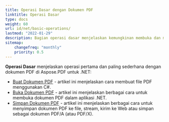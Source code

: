 ```yaml
---
title: Operasi Dasar dengan Dokumen PDF
linktitle: Operasi Dasar
type: docs
weight: 60
url: id/net/basic-operations/
lastmod: "2022-01-29"
description: Bagian operasi dasar menjelaskan kemungkinan membuka dan menyimpan dokumen PDF menggunakan Aspose.PDF untuk .NET.
sitemap:
    changefreq: "monthly"
    priority: 0.5
---
```


**Operasi Dasar** menjelaskan operasi pertama dan paling sederhana dengan dokumen PDF di Aspose.PDF untuk .NET:

- [Buat Dokumen PDF](/pdf/net/create-document/) - artikel ini menjelaskan cara membuat file PDF menggunakan C#.
- [Buka Dokumen PDF](/pdf/net/open-pdf-document/) - artikel ini menjelaskan berbagai cara untuk membuka dokumen PDF dalam aplikasi .NET.
- [Simpan Dokumen PDF](/pdf/net/save-pdf-document/) - artikel ini menjelaskan berbagai cara untuk menyimpan dokumen PDF ke file, stream, kirim ke Web atau simpan sebagai dokumen PDF/A (atau PDF/X).
